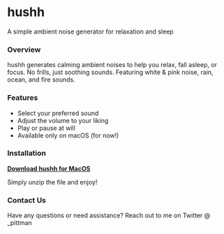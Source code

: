# **hushh**
A simple ambient noise generator for relaxation and sleep

### Overview
hushh generates calming ambient noises to help you relax, fall asleep, or focus. No frills, just soothing sounds. Featuring white & pink noise, rain, ocean, and fire sounds.

### Features

* Select your preferred sound
* Adjust the volume to your liking
* Play or pause at will
* Available only on macOS (for now!)

### Installation
**[Download hushh for MacOS](https://hushh.npitt.dev)** 

Simply unzip the file and enjoy!

### Contact Us
Have any questions or need assistance? Reach out to me on Twitter @ _pittman
